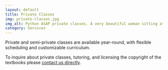 ```yaml
---
layout: default
title: Private Classes
img: private-classes.jpg
img_alt: Python ASAP private classes. A very beautiful woman sitting at a coffeehouse with her laptop, phone, and notebook. Python ASAP logo on the blackboard.
category: Services
---
```

Private and semi-private classes are available year-round, with flexible scheduling and customizable curriculum.

To inquire about private classes, tutoring, and licensing the copyright of the textbooks please <a href="#contact" class="page-scroll">contact us directly</a>.

